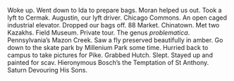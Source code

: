 Woke up. Went down to Ida to prepare bags. Moran helped us out. Took a lyft to Cermak. Augustin, our lyft driver. Chicago Commons. An open caged industrial elevator. Dropped our bags off. 88 Market. Chinatown. Met two Kazakhs. Field Museum. Private tour. The genus *problematica*. Pennsylvania’s Mazon Creek. Saw a fly preserved beautifully in amber. Go down to the skate park by Millenium Park some time. Hurried back to campus to take pictures for Pike. Grabbed Hutch. Slept. Stayed up and painted for scav. Hieronymous Bosch’s the Temptation of St Anthony. Saturn Devouring His Sons.